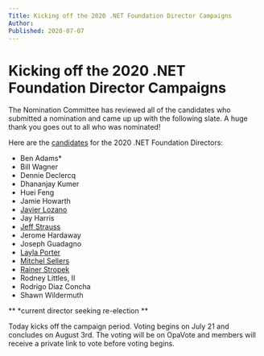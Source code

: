 ```yaml
---
Title: Kicking off the 2020 .NET Foundation Director Campaigns
Author: 
Published: 2020-07-07
---
```


# Kicking off the 2020 .NET Foundation Director Campaigns

The Nomination Committee has reviewed all of the candidates who submitted a nomination and came up up with the following slate. A huge thank you goes out to all who was nominated!

Here are the [candidates](/about/election/candidates) for the 2020 .NET Foundation Directors:

- Ben Adams*
- Bill Wagner
- Dennie Declercq
- Dhananjay Kumer
- Huei Feng
- Jamie Howarth
- [Javier Lozano](/about/election/campaign-2020/javier-lozano)
- Jay Harris
- [Jeff Strauss](/about/election/campaign-2020/jeff-strauss)
- Jerome Hardaway
- Joseph Guadagno
- [Layla Porter](/about/election/campaign-2020/layla-porter)
- [Mitchel Sellers](/about/election/campaign-2020/mitchel-sellers)
- [Rainer Stropek](/about/election/campaign-2020/rainer-stropek)
- Rodney Littles, II
- Rodrigo Diaz Concha
- Shawn Wildermuth

** *current director seeking re-election **

Today kicks off the campaign period. Voting begins on July 21 and concludes on August 3rd. The voting will be on OpaVote and members will receive a private link to vote before voting begins.

